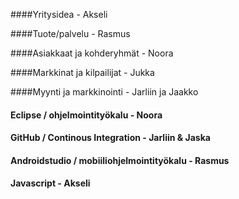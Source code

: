 ####Yritysidea - Akseli 


####Tuote/palvelu - Rasmus


####Asiakkaat ja kohderyhmät - Noora


####Markkinat ja kilpailijat - Jukka


####Myynti ja markkinointi - Jarliin ja Jaakko


#### Eclipse / ohjelmointityökalu - Noora


#### GitHub / Continous Integration - Jarliin & Jaska


#### Androidstudio / mobiiliohjelmointityökalu - Rasmus


#### Javascript - Akseli
